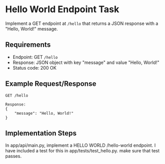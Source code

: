 # Hello World Endpoint Task

Implement a GET endpoint at `/hello` that returns a JSON response with a "Hello, World!" message.

## Requirements
- Endpoint: GET `/hello`
- Response: JSON object with key "message" and value "Hello, World!"
- Status code: 200 OK

## Example Request/Response
```
GET /hello

Response:
{
    "message": "Hello, World!"
}
```

## Implementation Steps
In app/api/main.py, implement a HELLO WORLD /hello-world endpoint. I have included a test for this in app/tests/test_hello.py. make sure that test passes.


